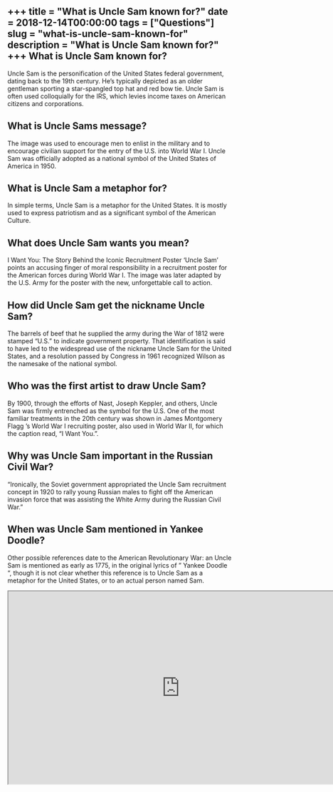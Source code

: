 +++
title = "What is Uncle Sam known for?"
date = 2018-12-14T00:00:00
tags = ["Questions"]
slug = "what-is-uncle-sam-known-for"
description = "What is Uncle Sam known for?"
+++
What is Uncle Sam known for?
----------------------------

Uncle Sam is the personification of the United States federal government, dating back to the 19th century. He’s typically depicted as an older gentleman sporting a star-spangled top hat and red bow tie. Uncle Sam is often used colloquially for the IRS, which levies income taxes on American citizens and corporations.

What is Uncle Sams message?
---------------------------

The image was used to encourage men to enlist in the military and to encourage civilian support for the entry of the U.S. into World War I. Uncle Sam was officially adopted as a national symbol of the United States of America in 1950.

What is Uncle Sam a metaphor for?
---------------------------------

In simple terms, Uncle Sam is a metaphor for the United States. It is mostly used to express patriotism and as a significant symbol of the American Culture.

What does Uncle Sam wants you mean?
-----------------------------------

I Want You: The Story Behind the Iconic Recruitment Poster ‘Uncle Sam’ points an accusing finger of moral responsibility in a recruitment poster for the American forces during World War I. The image was later adapted by the U.S. Army for the poster with the new, unforgettable call to action.

How did Uncle Sam get the nickname Uncle Sam?
---------------------------------------------

The barrels of beef that he supplied the army during the War of 1812 were stamped “U.S.” to indicate government property. That identification is said to have led to the widespread use of the nickname Uncle Sam for the United States, and a resolution passed by Congress in 1961 recognized Wilson as the namesake of the national symbol.

Who was the first artist to draw Uncle Sam?
-------------------------------------------

By 1900, through the efforts of Nast, Joseph Keppler, and others, Uncle Sam was firmly entrenched as the symbol for the U.S. One of the most familiar treatments in the 20th century was shown in James Montgomery Flagg ’s World War I recruiting poster, also used in World War II, for which the caption read, “I Want You.”.

Why was Uncle Sam important in the Russian Civil War?
-----------------------------------------------------

“Ironically, the Soviet government appropriated the Uncle Sam recruitment concept in 1920 to rally young Russian males to fight off the American invasion force that was assisting the White Army during the Russian Civil War.”

When was Uncle Sam mentioned in Yankee Doodle?
----------------------------------------------

Other possible references date to the American Revolutionary War: an Uncle Sam is mentioned as early as 1775, in the original lyrics of ” Yankee Doodle “, though it is not clear whether this reference is to Uncle Sam as a metaphor for the United States, or to an actual person named Sam.

<iframe allow="accelerometer; autoplay; clipboard-write; encrypted-media; gyroscope; picture-in-picture" allowfullscreen="" class="__youtube_prefs__  epyt-is-override  no-lazyload" data-no-lazy="1" data-origheight="433" data-origwidth="770" data-skipgform_ajax_framebjll="" height="433" id="_ytid_68028" loading="lazy" src="https://www.youtube.com/embed/f5Y7l7IPW2M?enablejsapi=1&autoplay=0&cc_load_policy=0&cc_lang_pref=&iv_load_policy=1&loop=0&modestbranding=0&rel=1&fs=1&playsinline=0&autohide=2&theme=dark&color=red&controls=1&" title="YouTube player" width="770"></iframe>
